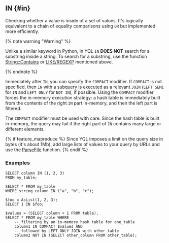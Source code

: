 ## IN {#in}

Checking whether a value is inside of a set of values. It's logically equivalent to a chain of equality comparisons using `OR` but implemented more efficiently.

{% note warning "Warning" %}

Unlike a similar keyword in Python, in YQL `IN` **DOES NOT** search for a substring inside a string. To search for a substring, use the function [String::Contains](../../../udf/list/string.md) or [LIKE/REGEXP](../../../syntax/expressions.md#like) mentioned above.

{% endnote %}

Immediately after `IN`, you can specify the `COMPACT` modifier.
If `COMPACT` is not specified, then `IN` with a subquery is executed as a relevant `JOIN` (`LEFT SEMI` for `IN` and `LEFT ONLY` for `NOT IN`), if possible.
Using the `COMPACT` modifier forces the in-memory execution strategy: a hash table is immediately built from the contents of the right `IN` part in-memory, and then the left part is filtered.

The `COMPACT` modifier must be used with care. Since the hash table is built in-memory, the query may fail if the right part of `IN` contains many large or different elements.

{% if feature_mapreduce %}
Since YQL imposes a limit on the query size in bytes (it's about 1Mb), add large lists of values to your query by URLs and use the [ParseFile](../../../builtins/basic.md#parsefile) function.
{% endif %}

### Examples

```yql
SELECT column IN (1, 2, 3)
FROM my_table;
```

```yql
SELECT * FROM my_table
WHERE string_column IN ("a", "b", "c");
```

```yql
$foo = AsList(1, 2, 3);
SELECT 1 IN $foo;
```

```yql
$values = (SELECT column + 1 FROM table);
SELECT * FROM my_table WHERE
    -- filtering by an in-memory hash table for one_table
    column1 IN COMPACT $values AND
    -- followed by LEFT ONLY JOIN with other_table
    column2 NOT IN (SELECT other_column FROM other_table);
```

